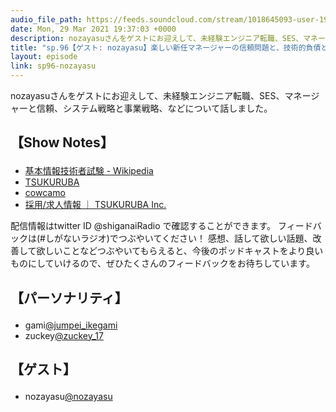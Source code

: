 ```yaml
---
audio_file_path: https://feeds.soundcloud.com/stream/1018645093-user-194620696-sp96-nozayasu.mp3
date: Mon, 29 Mar 2021 19:37:03 +0000
description: nozayasuさんをゲストにお迎えして、未経験エンジニア転職、SES、マネージャーと信頼、システム戦略と事業戦略、などについて話しました。
title: "sp.96【ゲスト: nozayasu】楽しい新任マネージャーの信頼問題と、技術的負債と事業の折り合い"
layout: episode
link: sp96-nozayasu
---
```


<p><span>nozayasuさんをゲストにお迎えして、未経験エンジニア転職、SES、マネージャーと信頼、システム戦略と事業戦略、などについて話しました。</span></p>
<h2>
  <p>【Show Notes】</p>
</h2>
<ul>
  <li><a href="https://ja.wikipedia.org/wiki/%E5%9F%BA%E6%9C%AC%E6%83%85%E5%A0%B1%E6%8A%80%E8%A1%93%E8%80%85%E8%A9%A6%E9%A8%93" target="_blank">基本情報技術者試験 - Wikipedia</a></li>
  <li><a href="https://tsukuruba.com/" target="_blank">TSUKURUBA</a></li>
  <li><a href="https://cowcamo.jp/" target="_blank">cowcamo</a></li>
  <li><a href="https://tsukuruba.com/careers/" target="_blank">採用/求人情報 ｜ TSUKURUBA Inc.</a></li>
</ul>
<p><span>
  配信情報はtwitter ID @shiganaiRadio で確認することができます。
  フィードバックは(#しがないラジオ)でつぶやいてください！
  感想、話して欲しい話題、改善して欲しいことなどつぶやいてもらえると、今後のポッドキャストをより良いものにしていけるので、ぜひたくさんのフィードバックをお待ちしています。
</span></p>
<h2>
  <p>【パーソナリティ】</p>
</h2>
<ul>
  <li>gami<a href="https://twitter.com/jumpei_ikegami" target="_blank">@jumpei_ikegami</a></li>
  <li>zuckey<a href="https://twitter.com/zuckey_17" target="_blank">@zuckey_17</a></li>
</ul>
<h2>
  <p>【ゲスト】</p>
</h2>
<ul>
  <li>nozayasu<a href="https://twitter.com/nozayasu" target="_blank">@nozayasu</a></li>
</ul>